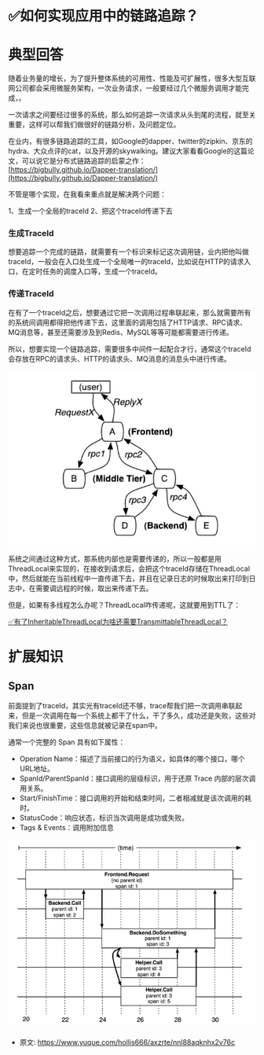 # ✅如何实现应用中的链路追踪？
<!--page header-->

<a name="P0DcZ"></a>
# 典型回答

随着业务量的增长，为了提升整体系统的可用性、性能及可扩展性，很多大型互联网公司都会采用微服务架构，一次业务请求，一般要经过几个微服务调用才能完成，。

一次请求之间要经过很多的系统，那么如何追踪一次请求从头到尾的流程，就至关重要，这样可以帮我们做很好的链路分析，及问题定位。

在业内，有很多链路追踪的工具，如Google的dapper、twitter的zipkin、京东的hydra、大众点评的cat，以及开源的skywalking。建议大家看看Google的这篇论文，可以说它是分布式链路追踪的启蒙之作：[https://bigbully.github.io/Dapper-translation/](https://bigbully.github.io/Dapper-translation/) 

不管是哪个实现，在我看来重点就是解决两个问题：

1、生成一个全局的traceId
2、把这个traceId传递下去

<a name="NtfmW"></a>
### 生成TraceId

想要追踪一个完成的链路，就需要有一个标识来标记这次调用链，业内把他叫做traceId，一般会在入口处生成一个全局唯一的traceId，比如说在HTTP的请求入口，在定时任务的调度入口等，生成一个traceId。

<a name="WXAtY"></a>
### 传递TraceId

在有了一个traceId之后，想要通过它把一次调用过程串联起来，那么就需要所有的系统间调用都得把他传递下去，这里面的调用包括了HTTP请求、RPC请求、MQ消息等，甚至还需要涉及到Redis、MySQL等等可能都需要进行传递。

所以，想要实现一个链路追踪，需要很多中间件一起配合才行，通常这个traceId会存放在RPC的请求头、HTTP的请求头、MQ消息的消息头中进行传递。

![image.png](./img/ZCNBx-cEtfCDGtDa/1686923696759-e759169b-56cf-4426-9478-ea72033988e1-097270.png)

系统之间通过这种方式，那系统内部也是需要传递的，所以一般都是用ThreadLocal来实现的，在接收到请求后，会把这个traceId存储在ThreadLocal中，然后就能在当前线程中一直传递下去，并且在记录日志的时候取出来打印到日志中，在需要调远程的时候，取出来传递下去。

但是，如果有多线程怎么办呢？ThreadLocal咋传递呢，这就要用到TTL了：

[✅有了InheritableThreadLocal为啥还需要TransmittableThreadLocal？](https://www.yuque.com/hollis666/axzrte/fucuuyqoqv8rdkpr?view=doc_embed)

<a name="opXEe"></a>
# 扩展知识

<a name="r2EmW"></a>
## Span

前面提到了traceId，其实光有traceId还不够，trace帮我们把一次调用串联起来，但是一次调用在每一个系统上都干了什么，干了多久，成功还是失败，这些对我们来说也很重要，这些信息就被记录在span中。

通常一个完整的 Span 具有如下属性：

- Operation Name：描述了当前接口的行为语义，如具体的哪个接口，哪个URL地址。
- SpanId/ParentSpanId：接口调用的层级标识，用于还原 Trace 内部的层次调用关系。
- Start/FinishTime：接口调用的开始和结束时间，二者相减就是该次调用的耗时。
- StatusCode：响应状态，标识当次调用是成功或失败。
- Tags & Events：调用附加信息


![image.png](./img/ZCNBx-cEtfCDGtDa/1686923722696-d0b028cd-5fbe-4952-9d40-f3ecb13ec696-808192.png)

<a name="IvBEA"></a>
### 




<!--page footer-->
- 原文: <https://www.yuque.com/hollis666/axzrte/nnl88aqknhx2v76c>